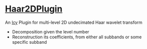 # [Haar2DPlugin](http://icy.bioimageanalysis.org/plugin/Haar2D)
An [Icy](icy.bioimageanalysis.org) Plugin for multi-level 2D undecimated Haar wavelet transform
- Decomposition given the level number
- Reconstruction its coefficients, from either all subbands or some specific subband


